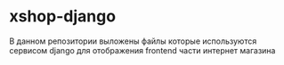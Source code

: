 # xshop-django
В данном репозитории выложены файлы которые используются сервисом django для отображения frontend части интернет магазина
